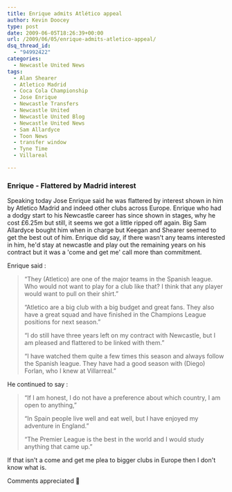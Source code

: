 ```yaml
---
title: Enrique admits Atlético appeal
author: Kevin Doocey
type: post
date: 2009-06-05T18:26:39+00:00
url: /2009/06/05/enrique-admits-atletico-appeal/
dsq_thread_id:
  - "94992422"
categories:
  - Newcastle United News
tags:
  - Alan Shearer
  - Atletico Madrid
  - Coca Cola Championship
  - Jose Enrique
  - Newcastle Transfers
  - Newcastle United
  - Newcastle United Blog
  - Newcastle United News
  - Sam Allardyce
  - Toon News
  - transfer window
  - Tyne Time
  - Villareal

---
```

### Enrique - Flattered by Madrid interest

Speaking today Jose Enrique said he was flattered by interest shown in him by Atletico Madrid and indeed other clubs across Europe. Enrique who had a dodgy start to his Newcastle career has since shown in stages, why he cost £6.25m but still, it seems we got a little  ripped off again. Big Sam Allardyce bought him when in charge but Keegan and Shearer seemed to get the best out of him. Enrique did say, if there wasn't any teams interested in him, he'd stay at newcastle and play out the remaining years on his contract but it was a 'come and get me' call more than commitment.

Enrique said :

> “They (Atletico) are one of the major teams in the Spanish league. Who would not want to play for a club like that? I think that any player would want to pull on their shirt.”
>
> “Atletico are a big club with a big budget and great fans. They also have a great squad and have finished in the Champions League positions for next season.”
>
> “I do still have three years left on my contract with Newcastle, but I am pleased and flattered to be linked with them.”
>
> “I have watched them quite a few times this season and always follow the Spanish league. They have had a good season with (Diego) Forlan, who I knew at Villarreal.”

He continued to say :

> “If I am honest, I do not have a preference about which country, I am open to anything,”
>
> “In Spain people live well and eat well, but I have enjoyed my adventure in England.”
>
> “The Premier League is the best in the world and I would study anything that came up.”

If that isn't a come and get me plea to bigger clubs in Europe then I don't know what is.

Comments appreciated 🙂

